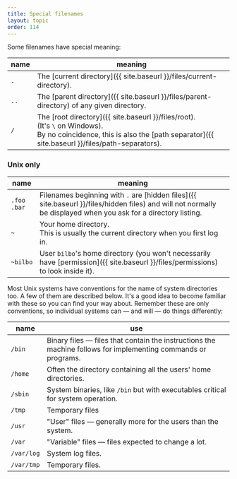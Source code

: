 ```yaml
---
title: Special filenames
layout: topic
order: 114
---
```


Some filenames have special meaning:

| name     | meaning                                                              |
| -------- | -------------------------------------------------------------------- |
| `.`      | The [current directory]({{ site.baseurl }}/files/current-directory). |
| `..`     | The [parent directory]({{ site.baseurl }}/files/parent-directory) of any given directory. |
| `/`      | The [root directory]({{ site.baseurl }}/files/root).<br>(It's `\` on Windows).<br>By no coincidence, this is also the [path separator]({{ site.baseurl }}/files/path-separators). |

### Unix only

| name     | meaning                                                              |
| -------- | -------------------------------------------------------------------- |
| `.foo`<br>`.bar`   | Filenames beginning with `.` are [hidden files]({{ site.baseurl }}/files/hidden files) and will not normally be displayed when you ask for a directory listing. |
| `~`      | Your home directory.<br>This is usually the current directory when you first log in. |
| `~bilbo` | User `bilbo`'s home directory (you won't necessarily have [permission]({{ site.baseurl }}/files/permissions) to look inside it). |

Most Unix systems have conventions for the name of system directories too. A
few of them are described below. It's a good idea to become familiar with these
so you can find your way about. Remember these are only conventions, so
individual systems can — and will — do things differently:

| name       | use                                                             |
| ---------- | --------------------------------------------------------------- |
| `/bin`     | Binary files — files that contain the instructions the machine follows for implementing commands or programs. |
| `/home`    | Often the directory containing all the users' home directories. |
| `/sbin`    | System binaries, like `/bin` but with executables critical for system operation.|
| `/tmp`     | Temporary files                                                 |
| `/usr`     | "User" files — generally more for the users than the system.    |
| `/var`     | "Variable" files — files expected to change a lot.              |
| `/var/log` | System log files.                                               |
| `/var/tmp` | Temporary files.                                                |







